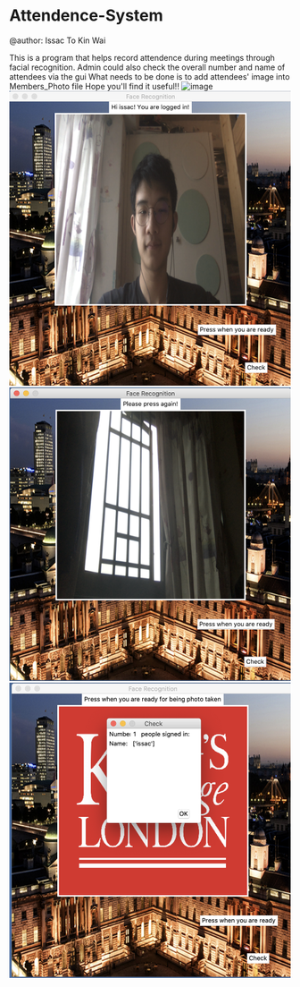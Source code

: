# Attendence-System
@author: Issac To Kin Wai



This is a program that helps record attendence during meetings through facial recognition.
Admin could also check the overall number and name of attendees via the gui 
What needs to be done is to add attendees' image into Members_Photo file
Hope you'll find it useful!!
![image](https://github.com/issacto/Attendence-System/blob/master/Images/Menu.png=100x20)
![image](https://github.com/issacto/Attendence-System/blob/master/Images/Members%20taken.png)
![image](https://github.com/issacto/Attendence-System/blob/master/Images/Noone%20spotted.png)
![image](https://github.com/issacto/Attendence-System/blob/master/Images/people%20signed%20in.png)

